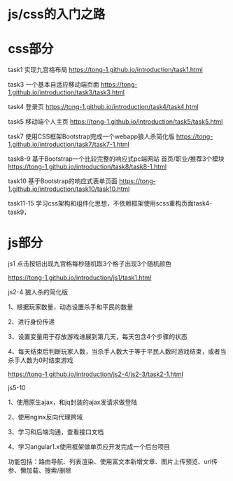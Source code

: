 # js/css的入门之路
# css部分

task1 实现九宫格布局 https://tong-1.github.io/introduction/task1.html

task3 一个基本自适应移动端页面 https://tong-1.github.io/introduction/task3/task3.html

task4 登录页 https://tong-1.github.io/introduction/task4/task4.html

task5 移动端个人主页 https://tong-1.github.io/introduction/task5/task5.html

task7 使用CSS框架Bootstrap完成一个webapp狼人杀简化版 https://tong-1.github.io/introduction/task7/task7-1.html

task8-9 基于Bootstrap一个比较完整的响应式pc端网站  首页/职业/推荐3个模块 https://tong-1.github.io/introduction/task8/task8-1.html

task10 基于Bootstrap的响应式表单页面 https://tong-1.github.io/introduction/task10/task10.html

task11-15 学习css架构和组件化思想，不依赖框架使用scss重构页面task4-task9，


# js部分

js1 点击按钮出现九宫格每秒随机取3个格子出现3个随机颜色

https://tong-1.github.io/introduction/js1/task1.html

js2-4 狼人杀的简化版

1、根据玩家数量，动态设置杀手和平民的数量

2、进行身份传递

3、设置变量用于存放游戏进展到第几天，每天包含4个步骤的状态

4、每天结束后判断玩家人数，当杀手人数大于等于平民人数时游戏结束，或者当杀手人数为0时结束游戏

https://tong-1.github.io/introduction/js2-4/js2-3/task2-1.html


js5-10 

1、使用原生ajax，和jq封装的ajax发请求做登陆

2、使用nginx反向代理跨域

3、学习和后端沟通，查看接口文档

4、学习angular1.x使用框架做单页应开发完成一个后台项目

功能包括：路由导航、列表渲染、使用富文本新增文章、图片上传预览、url传参、懒加载、搜索/删除

